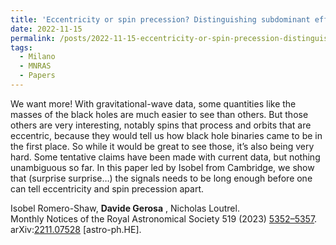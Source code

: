 ```yaml
---
title: 'Eccentricity or spin precession? Distinguishing subdominant effects in gravitational-wave data'
date: 2022-11-15
permalink: /posts/2022-11-15-eccentricity-or-spin-precession-distinguishing-subdominant-effects-in-gravitational-wave-data
tags:
  - Milano
  - MNRAS
  - Papers
---
```


We want more! With gravitational-wave data, some quantities like the masses of the black holes are much easier to see than others. But those others are very interesting, notably spins that process and orbits that are eccentric, because they would tell us how black hole binaries came to be in the first place. So while it would be great to see those, it’s also being very hard. Some tentative claims have been made with current data, but nothing unambiguous so far. In this paper led by Isobel from Cambridge, we show that (surprise surprise…) the signals needs to be long enough before one can tell eccentricity and spin precession apart.

Isobel Romero-Shaw, **Davide Gerosa** , Nicholas Loutrel.  
Monthly Notices of the Royal Astronomical Society 519 (2023) [5352–5357](<https://doi.org/10.1093/mnras/stad031>).  
arXiv:[2211.07528](<https://arxiv.org/abs/2211.07528>) [astro-ph.HE].

